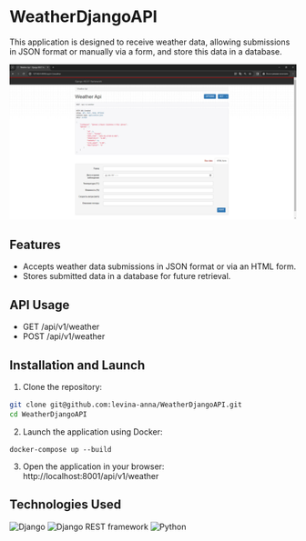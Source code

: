 # WeatherDjangoAPI

This application is designed to receive weather data, allowing submissions in JSON format or manually via a form, and store this data in a database.

![Screenshot](https://github.com/levina-anna/levina-anna.github.io/raw/main/images/WeatherDjangoAPI.png)

## Features

- Accepts weather data submissions in JSON format or via an HTML form.
- Stores submitted data in a database for future retrieval.

## API Usage

- GET /api/v1/weather
- POST /api/v1/weather

## Installation and Launch

1. Clone the repository:
```bash
git clone git@github.com:levina-anna/WeatherDjangoAPI.git
cd WeatherDjangoAPI
```
2. Launch the application using Docker:
```
docker-compose up --build
```
3. Open the application in your browser: http://localhost:8001/api/v1/weather

## Technologies Used

![Django](https://img.shields.io/badge/Django-5.0.3-092E20?logo=django&logoColor=white&style=flat-square)
![Django REST framework](https://img.shields.io/badge/Django%20REST%20framework-3.1.2-green)
![Python](https://img.shields.io/badge/Python-3.11.1-blue)
